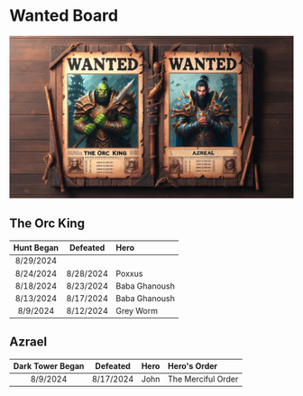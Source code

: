 Wanted Board
============

![](images/wanted.jpeg "Wanted Board")

The Orc King
------------

| Hunt Began | Defeated   | Hero              |
| :-:        | :-:        | :--               |
| 8/29/2024  |            |                   |
| 8/24/2024  | 8/28/2024  | Poxxus            |
| 8/18/2024  | 8/23/2024  | Baba Ghanoush     |
| 8/13/2024  | 8/17/2024  | Baba Ghanoush     |
| 8/9/2024   | 8/12/2024  | Grey Worm         |


Azrael
------

| Dark Tower Began | Defeated   | Hero              | Hero's Order       |
| :-:              | :-:        | :--               | :--                |
| 8/9/2024         | 8/17/2024  | John              | The Merciful Order |

